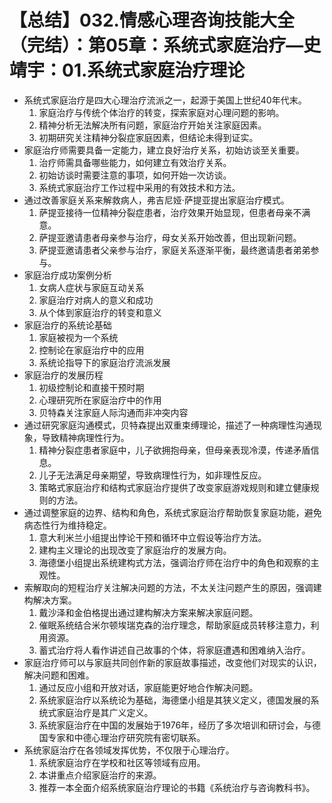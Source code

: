 # 【总结】032.情感心理咨询技能大全（完结）：第05章：系统式家庭治疗—史靖宇：01.系统式家庭治疗理论

-   系统式家庭治疗是四大心理治疗流派之一，起源于美国上世纪40年代末。
    1.  家庭治疗与传统个体治疗的转变，探索家庭对心理问题的影响。
    2.  精神分析无法解决所有问题，家庭治疗开始关注家庭因素。
    3.  初期研究关注精神分裂症家庭因素，但结论未得到证实。
-   家庭治疗师需要具备一定能力，建立良好治疗关系，初始访谈至关重要。
    1.  治疗师需具备哪些能力，如何建立有效治疗关系。
    2.  初始访谈时需要注意的事项，如何开始一次访谈。
    3.  系统式家庭治疗工作过程中采用的有效技术和方法。
-   通过改善家庭关系来解救病人，弗吉尼娅·萨提亚提出家庭治疗模式。
    1.  萨提亚接待一位精神分裂症患者，治疗效果开始显现，但患者母亲不满意。
    2.  萨提亚邀请患者母亲参与治疗，母女关系开始改善，但出现新问题。
    3.  萨提亚邀请患者父亲参与治疗，家庭关系逐渐平衡，最终邀请患者弟弟参与。
-   家庭治疗成功案例分析
    1.  女病人症状与家庭互动关系
    2.  家庭治疗对病人的意义和成功
    3.  从个体到家庭治疗的转变和意义
-   家庭治疗的系统论基础
    1.  家庭被视为一个系统
    2.  控制论在家庭治疗中的应用
    3.  系统论指导下的家庭治疗流派发展
-   家庭治疗的发展历程
    1.  初级控制论和直接干预时期
    2.  心理研究所在家庭治疗中的作用
    3.  贝特森关注家庭人际沟通而非冲突内容
-   通过研究家庭沟通模式，贝特森提出双重束缚理论，描述了一种病理性沟通现象，导致精神病理性行为。
    1.  精神分裂症患者家庭中，儿子欲拥抱母亲，但母亲表现冷漠，传递矛盾信息。
    2.  儿子无法满足母亲期望，导致病理性行为，如非理性反应。
    3.  策略式家庭治疗和结构式家庭治疗提供了改变家庭游戏规则和建立健康规则的方法。
-   通过调整家庭的边界、结构和角色，系统式家庭治疗帮助恢复家庭功能，避免病态性行为维持稳定。
    1.  意大利米兰小组提出悖论干预和循环中立假设等治疗方法。
    2.  建构主义理论的出现改变了家庭治疗的发展方向。
    3.  海德堡小组提出系统建构式方法，强调治疗师在治疗中的角色和观察的主观性。
-   索解取向的短程治疗关注解决问题的方法，不太关注问题产生的原因，强调建构解决方案。
    1.  戴沙泽和金伯格提出通过建构解决方案来解决家庭问题。
    2.  催眠系统结合米尔顿埃瑞克森的治疗理念，帮助家庭成员转移注意力，利用资源。
    3.  蓄式治疗将人看作讲述自己故事的个体，将家庭遭遇和困难纳入治疗。
-   家庭治疗师可以与家庭共同创作新的家庭故事描述，改变他们对现实的认识，解决问题和困难。
    1.  通过反应小组和开放对话，家庭能更好地合作解决问题。
    2.  系统家庭治疗以系统论为基础，海德堡小组是其狭义定义，德国发展的系统式家庭治疗是其广义定义。
    3.  系统家庭治疗在中国的发展始于1976年，经历了多次培训和研讨会，与德国专家和中德心理治疗研究院有密切联系。
-   系统家庭治疗在各领域发挥优势，不仅限于心理治疗。
    1.  系统家庭治疗在学校和社区等领域有应用。
    2.  本讲重点介绍家庭治疗的来源。
    3.  推荐一本全面介绍系统家庭治疗理论的书籍《系统治疗与咨询教科书》。